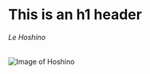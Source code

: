# This is an h1 header
###### Le Hoshino

![Image of Hoshino](https://static.wikitide.net/bluearchivewiki/c/c2/Hoshino_%28Swimsuit%29.png?version=25af5c07790b064540722a394002a255)

